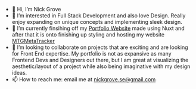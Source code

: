 - 👋 Hi, I’m Nick Grove
- 👀 I’m interested in Full Stack Development and also love Design. Really enjoy expanding on unique concepts and implementing sleek design.
- 🌱 I’m currently finsihing off my [Portfolio Website](https://nickgrove.netlify.app/) made using Nuxt and after that it is onto finishing up styling and hosting my website [MTGMetaTracker](https://nickgrove.netlify.app/projects/MTGMetaTracker)
- 💞️ I’m looking to collaborate on projects that are exciting and are looking for Front End expertise. My portfolio is not as expansive as many Frontend Devs and Designers out there, but I am great at visualizing the aesthetic/layout of a project while also being imaginative with my design ideas.
- 📫 How to reach me: email me at nickgrove.se@gmail.com


<a>
<!---
NickGroveSE/NickGroveSE is a ✨ special ✨ repository because its `README.md` (this file) appears on your GitHub profile.
You can click the Preview link to take a look at your changes.
--->
